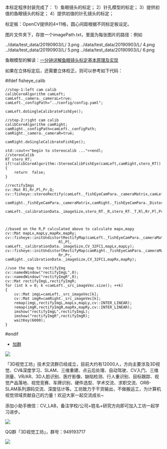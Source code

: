 本标定程序封装完成了：
1）鱼眼镜头的标定；
2）针孔模型的标定；
3）提供初值的鱼眼镜头的标定；
4）提供初值的针孔镜头的标定；

标定板：OpenCV提供的4*11格，圆心间距根据不同标定板设定。

图片文件夹下，存放一个imagePath.txt，里面为每张图片的路径：例如

../data/test_data/20190903/L/ 3.png
../data/test_data/20190903/L/ 4.png
../data/test_data/20190903/L/ 5.png
../data/test_data/20190903/L/ 6.png

鱼眼模型的解读：[一分钟详解鱼眼镜头标定基本原理及实现](https://mp.weixin.qq.com/s/VyxoTaYtYPB-Bfh3JCXl1A)                


如果在立体标定后，还需要立体校正，则可以参考如下代码：

#ifdef fisheye_calib

    //step-1:left cam calib
    calibCoreAlgorithm camLeft;
    camLeft._camera._cameraL=true;
    camLeft._configPath="../config/config.yaml";
    
    camLeft.doSingleCalibrateFishEye();
    
    //step-2:right cam calib
    calibCoreAlgorithm camRight;
    camRight._configPath=camLeft._configPath;
    camRight._camera._cameraR=true;
    
    camRight.doSingleCalibrateFishEye();
    
    std::cout<<"begin to stereocalib ..."<<endl;
    //stereoCalib
    RT stero_RT;
    if(!calibCoreAlgorithm::StereoCalibFishEye(camLeft,camRight,stero_RT))
    {
        return  false;
    }
    
    //rectifyImgs
    cv::Mat Rl,Rr,Pl,Pr,Q;
    cv::fisheye::stereoRectify(camLeft._fishEyeCamPara._cameraMatrix,camLeft._fishEyeCamPara._DistortCoeff,
            camRight._fishEyeCamPara._cameraMatrix,camRight._fishEyeCamPara._DistortCoeff,
            camLeft._calibrationData._imageSize,stero_RT._R,stero_RT._T,Rl,Rr,Pl,Pr,Q,0,camLeft._calibrationData._imageSize,0,1.0);



    //based on the R,P calculated above to calculate mapx,mapy
    cv::Mat mapLx,mapLy,mapRx,mapRy;
    cv::fisheye::initUndistortRectifyMap(camLeft._fishEyeCamPara._cameraMatrix,camLeft._fishEyeCamPara._DistortCoeff,
                            Rl,Pl, camLeft._calibrationData._imageSize,CV_32FC1,mapLx,mapLy);
    cv::fisheye::initUndistortRectifyMap(camRight._fishEyeCamPara._cameraMatrix,camRight._fishEyeCamPara._DistortCoeff,
                            Rr,Pr, camRight._calibrationData._imageSize,CV_32FC1,mapRx,mapRy);
    
    //use the map to rectifyImg
    cv::namedWindow("rectifyImgL",0);
    cv::namedWindow("rectifyImgR",0);
    cv::Mat rectifyImgL,rectifyImgR;
    for (int k = 0; k <camLeft._src_imageVec.size(); ++k)
    {
        cv::Mat imgL=camLeft._src_imageVec[k];
        cv::Mat imgR=camRight._src_imageVec[k];
        remap(imgL,rectifyImgL,mapLx,mapLy,cv::INTER_LINEAR);
        remap(imgR,rectifyImgR,mapRx,mapRy,cv::INTER_LINEAR);
        imshow("rectifyImgL",rectifyImgL);
        imshow("rectifyImgR",rectifyImgR);
        waitKey(6000);
    }

#endif

- [加群](#加群)

<a name="加群"></a>

![](/home/yong/workspace/2_project_files/0_github_upload_files/vision3d/awesome-3D-Vision-Papers/imgs/公众号.jpg)

「3D视觉工坊」技术交流群已经成立，目前大约有12000人，方向主要涉及3D视觉、CV&深度学习、SLAM、三维重建、点云后处理、自动驾驶、CV入门、三维测量、VR/AR、3D人脸识别、医疗影像、缺陷检测、行人重识别、目标跟踪、视觉产品落地、视觉竞赛、车牌识别、硬件选型、学术交流、求职交流、ORB-SLAM系列源码交流、深度估计等。工坊致力于干货输出，不做搬运工，为计算机视觉领域贡献自己的力量！欢迎大家一起交流成长~

添加小助手微信：CV_LAB，备注学校/公司+姓名+研究方向即可加入工坊一起学习进步。

![](/home/yong/workspace/2_project_files/0_github_upload_files/vision3d/awesome-3D-Vision-Papers/imgs/微信.jpg)

QQ群「3D视觉工坊」，群号：949193717

![](/home/yong/workspace/2_project_files/0_github_upload_files/vision3d/awesome-3D-Vision-Papers/imgs/QQ群.jpg)

